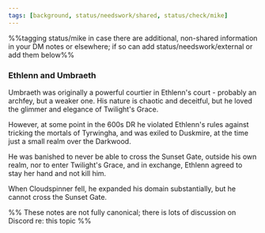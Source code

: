 ```yaml
---
tags: [background, status/needswork/shared, status/check/mike]
---
```


%%tagging status/mike in case there are additional, non-shared information in your DM notes or elsewhere; if so can add status/needswork/external or add them below%%
### Ethlenn and Umbraeth

Umbraeth was originally a powerful courtier in Ethlenn's court - probably an archfey, but a weaker one. His nature is chaotic and deceitful, but he loved the glimmer and elegance of Twilight's Grace.

However, at some point in the 600s DR he violated Ethlenn's rules against tricking the mortals of Tyrwingha, and was exiled to Duskmire, at the time just a small realm over the Darkwood.

He was banished to never be able to cross the Sunset Gate, outside his own realm, nor to enter Twilight's Grace, and in exchange, Ethlenn agreed to stay her hand and not kill him.

When Cloudspinner fell, he expanded his domain substantially, but he cannot cross the Sunset Gate.

%% These notes are not fully canonical; there is lots of discussion on Discord re: this topic %%